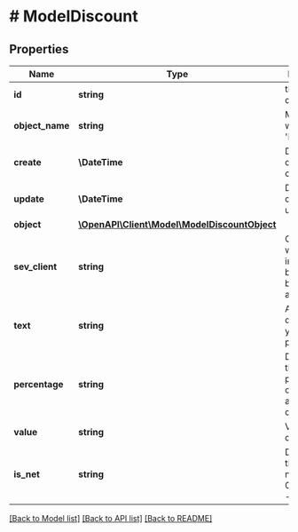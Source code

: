 # # ModelDiscount

## Properties

Name | Type | Description | Notes
------------ | ------------- | ------------- | -------------
**id** | **string** | the id of the discount | [optional] [readonly]
**object_name** | **string** | Model name, which is &#39;Discounts&#39; | [optional] [readonly]
**create** | **\DateTime** | Date of discount creation | [optional] [readonly]
**update** | **\DateTime** | Date of last discount update | [optional] [readonly]
**object** | [**\OpenAPI\Client\Model\ModelDiscountObject**](ModelDiscountObject.md) |  | [optional]
**sev_client** | **string** | Client to which invoice belongs. Will be filled automatically | [optional] [readonly]
**text** | **string** | A text describing your position. | [optional] [readonly]
**percentage** | **string** | Defines if this is a percentage or an absolute discount | [optional]
**value** | **string** | Value of the discount | [optional]
**is_net** | **string** | Defines is the Discount net or gross 0 - gross 1 - net | [optional]

[[Back to Model list]](../../README.md#models) [[Back to API list]](../../README.md#endpoints) [[Back to README]](../../README.md)
